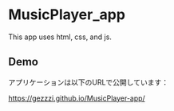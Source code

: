 # MusicPlayer_app
This app uses html, css, and js.

## Demo
アプリケーションは以下のURLで公開しています：

https://gezzzi.github.io/MusicPlayer-app/
